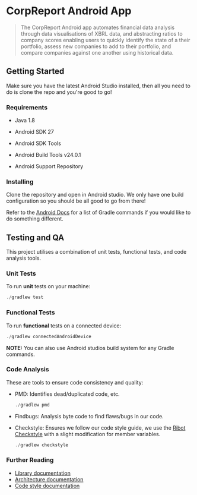 # CorpReport Android App

> The CorpReport Android app automates financial data analysis through data visualisations of XBRL data, and abstracting ratios to company scores enabling users to quickly identify the state of a their portfolio, assess new companies to add to their portfolio, and compare companies against one another using historical data.
>

## Getting Started

Make sure you have the latest Android Studio installed, then all you need to do is clone the repo and you're good to go!

### Requirements

- Java 1.8

- Android SDK 27
- Android SDK Tools
- Android Build Tools v24.0.1
- Android Support Repository

### Installing

Clone the repository and open in Android studio. We only have one build configuration so you should be all good to go from there!

Refer to the [Android Docs](https://developer.android.com/studio/build/building-cmdline) for a list of Gradle commands if you would like to do something different.

## Testing and QA

This project utilises a combination of unit tests, functional tests, and code analysis tools.

### Unit Tests

To run __unit__ tests on your machine:

```java
./gradlew test
```

### Functional Tests

To run __functional__ tests on a connected device:

```java
./gradlew connectedAndroidDevice
```

__NOTE:__ You can also use Android studios build system for any Gradle commands.

### Code Analysis

These are tools to ensure code consistency and quality:

- PMD: Identifies dead/duplicated code, etc.

  ```java
  ./gradlew pmd
  ```

- Findbugs: Analysis byte code to find flaws/bugs in our code.

- Checkstyle:  Ensures we follow our code style guide, we use the [Ribot Checkstyle](https://github.com/ribot/ribot-app-android/blob/master/config/quality/checkstyle/checkstyle-config.xml) with a slight modification for member variables.

  ```java
  ./gradlew checkstyle
  ```

### Further Reading

- [Library documentation](/Users/braydenkilleen/Documents/hixel-android-app/docs/libraries.md)
- [Architecture documentation](/Users/braydenkilleen/Documents/hixel-android-app/docs/architecture-guide.md)
- [Code style documentation](/Users/braydenkilleen/Documents/hixel-android-app/docs/hixel_android_style_guidelines.md)

